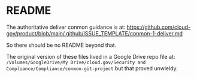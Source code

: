 # README

The authoritative deliver conmon guidance is at: https://github.com/cloud-gov/product/blob/main/.github/ISSUE_TEMPLATE/conmon-1-deliver.md

So there should be no README beyond that.

The original version of these files lived in a Google Drive repo file at:
`/Volumes/GoogleDrive/My Drive/cloud.gov/Security and Compliance/Compliance/conmon-git-project`
but that proved unwieldy.
